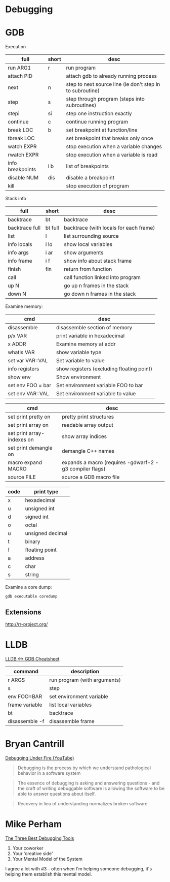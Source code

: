 # Debugging


# GDB

Execution

| full             | short | desc                                                      |
|---------------- |----- |--------------------------------------------------------- |
| run ARG1         | r     | run program                                               |
| attach PID       |       | attach gdb to already running process                     |
| next             | n     | step to next source line (ie don't step in to subroutine) |
| step             | s     | step through program (steps into subroutines)             |
| stepi            | si    | step one instruction exactly                              |
| continue         | c     | continue running program                                  |
| break LOC        | b     | set breakpoint at function/line                           |
| tbreak LOC       |       | set breakpoint that breaks only once                      |
| watch EXPR       |       | stop execution when a variable changes                    |
| rwatch EXPR      |       | stop execution when a variable is read                    |
| info breakpoints | i b   | list of breakpoints                                       |
| disable NUM      | dis   | disable a breakpoint                                      |
| kill             |       | stop execution of program                                 |

Stack info

| full           | short   | desc                                   |
|-------------- |------- |-------------------------------------- |
| backtrace      | bt      | backtrace                              |
| backtrace full | bt full | backtrace (with locals for each frame) |
| list           | l       | list surrounding source                |
| info locals    | i lo    | show local variables                   |
| info args      | i ar    | show arguments                         |
| info frame     | i f     | show info about stack frame            |
| finish         | fin     | return from function                   |
| call           |         | call function linked into program      |
| up N           |         | go up n frames in the stack            |
| down N         |         | go down n frames in the stack          |

Examine memory:

| cmd               | desc                                      |
|----------------- |----------------------------------------- |
| disassemble       | disassemble section of memory             |
| p/x VAR           | print variable in hexadecimal             |
| x ADDR            | Examine memory at addr                    |
| whatis VAR        | show variable type                        |
| set var VAR=VAL   | Set variable to value                     |
| info registers    | show registers (excluding floating point) |
| show env          | Show environment                          |
| set env FOO = bar | Set environment variable FOO to bar       |
| set env VAR=VAL   | Set environment variable to value         |

| cmd                        | desc                                                    |
|-------------------------- |------------------------------------------------------- |
| set print pretty on        | pretty print structures                                 |
| set print array on         | readable array output                                   |
| set print array-indexes on | show array indices                                      |
| set print demangle on      | demangle C++ names                                      |
| macro expand MACRO         | expands a macro (requires -gdwarf-2 -g3 compiler flags) |
| source FILE                | source a GDB macro file                                 |

| code | print type       |
|---- |---------------- |
| x    | hexadecimal      |
| u    | unsigned int     |
| d    | signed int       |
| o    | octal            |
| u    | unsigned decimal |
| t    | binary           |
| f    | floating point   |
| a    | address          |
| c    | char             |
| s    | string           |

Examine a core dump:

```shell
gdb executable coredump
```


## Extensions

<http://rr-project.org/>


# LLDB

[LLDB <-> GDB Cheatsheet](https://lldb.llvm.org/lldb-gdb.html)

| command        | description                  |
|-------------- |---------------------------- |
| r ARGS         | run program (with arguments) |
| s              | step                         |
| env FOO=BAR    | set environment variable     |
| frame variable | list local variables         |
| bt             | backtrace                    |
| disassemble -f | disassemble frame            |


# Bryan Cantrill

[Debugging Under Fire (YouTube)](https://www.youtube.com/watch?v=30jNsCVLpAE)

> Debugging is the process by which we understand pathological behavior in a software system

> The essence of debugging is asking and answering questions - and the craft of writing debuggable software is allowing the software to be able to answer questions about itself.

> Recovery in lieu of understanding normalizes broken software.


# Mike Perham

[The Three Best Debugging Tools](https://www.mikeperham.com/2013/09/12/the-three-best-debugging-tools/)

1.  Your coworker
2.  Your 'creative side'
3.  Your Mental Model of the System

I agree a lot with #3 - often when I'm helping someone debugging, it's helping them establish this mental model.